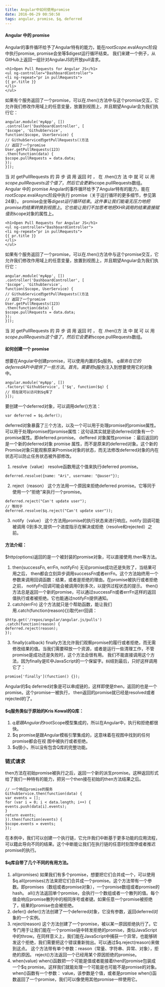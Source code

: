 ```yaml
---
title: Angular中如何使用promise
date: 2016-06-29 00:50:58
tags: angular、promise、$q、deferred
---
```

#### Angular 中的 promise
Angular的事件循环给予了Angular特有的能力，能在$rootScope.$evalAsync阶段中执行promise, promise会坐等$digest运行循环结束。
我们来建一个例子，从GitHub上返回一组针对AngularJS的开放pull请求。
```
<h1>Open Pull Requests for Angular JS</h1>
<ul ng-controller="DashboardController">
<li ng-repeat="pr in pullRequests">
{{ pr.title }}
</li>
</ul>
```
如果有个服务返回了一个promise，可以在.then()方法中与这个promise交互，它允许我们修改作用域上的任意变量，放置到视图上，并且期望Angular会为我们执行它：
```
angular.module('myApp', [])
.controller('DashboardController', [
'$scope', 'GithubService',
function($scope, UserService) {
// GithubService的getPullRequests()方法
// 返回了一个promise
User.getPullRequests(123)
.then(function(data) {
$scope.pullRequests = data.data;
});
}]);
```
当 对 getPullRequests 的 异 步 调 用 返回 时 ， 在 .then()方 法 中 就 可 以 用 $scope.pull Requests这个值了，然后它会更新$scope.pullRequests数组。
Angular 中的 promise
Angular的事件循环给予了Angular特有的能力，能在$rootScope.$evalAsync阶段中执行
promise（关于运行循环的更多细节，参见第24章）。 promise会坐等$digest运行循环结束。
这件事让我们能毫无压力地把promise的结果转换到视图上。它也能让我们不加思考地把
XHR调用的结果直接赋值到$scope对象的属性上。
```
<h1>Open Pull Requests for Angular JS</h1>
<ul ng-controller="DashboardController">
<li ng-repeat="pr in pullRequests">
{{ pr.title }}
</li>
</ul>
```
如果有个服务返回了一个promise，可以在.then()方法中与这个promise交互，它允许我们修改作用域上的任意变量，放置到视图上，并且期望Angular会为我们执行它：
```
angular.module('myApp', [])
.controller('DashboardController', [
'$scope', 'GithubService',
function($scope, UserService) {
// GithubService的getPullRequests()方法
// 返回了一个promise
User.getPullRequests(123)
.then(function(data) {
$scope.pullRequests = data.data;
});
}]);
```
当 对 getPullRequests 的 异 步 调 用 返回 时 ， 在 .then()方 法 中 就 可 以 用 $scope.pull
Requests这个值了，然后它会更新$scope.pullRequests数组。

#### 如何创建一个 promise
想要在Angular中创建promise，可以使用内置的$q服务。 $q服务在它的deferred API中提供了一些方法。
首先，需要把$q服务注入到想要使用它的对象中。
```
angular.module('myApp', [])
.factory('GithubService', ['$q', function($q) {
// 现在就可以访问到$q库了
}]);
```
要创建一个deferred对象，可以调用defer()方法：
```
var deferred = $q.defer();
```
deferred对象暴露了三个方法，以及一个可以用于处理promise的promise属性。
可以用于处理promise的promise属性：这句话其实就是说deferred对象有一个promise属性。即deferred.promise。
deffered 对象属性promise ：最后返回的是一个新的deferred对象 promise 属性，而不是原来的deferred对象。这个新的Promise对象只能观察原来Promise对象的状态，而无法修改deferred对象的内在状态可以防止任务状态被外部修改。
1. resolve（value）
resolve函数用这个值来执行deferred promise。
```
deferred.resolve({name: "Ari", username: "@auser"});
```
2. reject（reason）
这个方法用一个原因来拒绝deferred promise。它等同于使用一个“拒绝”来执行一个promise。
```
deferred.reject("Can't update user");
// 等同于
deferred.resolve($q.reject("Can't update user"));
```
3.  notify（value）
这个方法用promise的执行状态来进行响应。notify 回调可能被调用 0到多次,提供一个进度指示在解决或拒绝（resolve和rejected）之前。
#### 方法介绍：
$http(options)返回的是一个被封装的promise对象，可以直接使用.then等方法。
1. then(successFn, errFn, notifyFn)
无论promise成功还是失败了，当结果可用之后， then都会立刻异步调用successFn或者errFn。这个方法始终用一个参数来调用回调函数：结果，或者是拒绝的理由。在promise被执行或者拒绝之前， notifyFn回调可能会被调用0到多次，以提供过程状态的提示。
then()方法总是返回一个新的promise，可以通过successFn或者errFn这样的返回值执行或者被拒绝。它也能通过notifyFn提供通知。
2. catch(errFn)
这个方法就只是个帮助函数，能让我们用.catch(function(reason){})取代err回调：
```
$http.get('/repos/angular/angular.js/pulls')
.catch(function(reason) {
deferred.reject(reason);
});
```
3. finally(callback)
finally方法允许我们观察promise的履行或者拒绝，而无需修改结果的值。当我们需要释放一个资源，或者是运行一些清理工作，不管promise是成功还是失败时，这个方法会很有用。
我们不能直接调用这个方法，因为finally是IE中JavaScript的一个保留字。纠结到最后，只好这样调用它了：
```
promise['finally'](function() {});
```
Angular的$q deferred对象是可以串成链的，这样即使是then，返回的也是一个promise。这个promise一被执行， then返回的promise就已经是resolved或者rejected的了。
#### $q服务类似于原始的Kris Kowal的Q库：
   1. $q是跟Angular的$rootScope模型集成的，所以在Angular中，执行和拒绝都很快。
   2. $q promise是跟Angular模板引擎集成的，这意味着在视图中找到的任何promise都会在视
图中被执行或者拒绝。
   3. $q很小，所以没有包含Q库的完整功能。
### 链式请求
then方法在初始promise被执行之后，返回一个新的派生promise。这种返回形式给了我们一种特有的能力，把另一个then接在初始的then方法结果之后。
```
// 一个响应promise的服务
GithubService.then(function(data) {
var events = [];
for (var i = 0; i < data.length; i++) {
events.push(data[i].events);
}
return events;
}).then(function(events) {
$scope.events = events;
});
```
在本例中，我们可以创建一个执行链，它允许我们中断基于更多功能的应用流程，可以籍此导向不同的结果。这个中断能让我们在执行链的任意时刻暂停或者推迟promise的执行。
#### $q库自带了几个不同的有用方法。
1. all(promises)
如果我们有多个promise，想要把它们合并成一个，可以使用$q.all(promises)方法来把它们合并成一个promise。这个方法带有一个参数。即promises（数组或者promise对象），一个promise数组或者promise的hash。
all()方法返回单个promise，会执行一个数组或者一个散列的值。每个值会响应promise散列中的相同序号或者键。如果任意一个promise被拒绝了，结果的promise也会被拒绝。
2. defer()
  defer()方法创建了一个deferred对象，它没有参数，返回deferred对象的一个实例。
3. reject(reason)
这个方法创建了一个promise，被以某一原因拒绝执行了。它专门用于让我们能在一个promise链中转发拒绝的promise，类似JavaScript中的throw。在同样意义上，我们能在JavaScript中捕获一个异常，也能够转发这个拒绝，我们需要把这个错误重新抛出。可以通过$q.reject(reason)来做到这点。
这个方法带有单个参数：reason（常量、字符串、异常、对象），拒绝的原因。
reject()方法返回一个已经用某个原因拒绝的promise。
4. when(value)
when()函数把一个可能是值或者能接着then的promise包装成一个$q promise。这样我们就能处理一个可能是也可能不是promise的对象。when()函数有一个参数： value，该参数是个值，或者是promise
when()函数返回了一个promise，我们可以像使用其他promise一样使用它。
